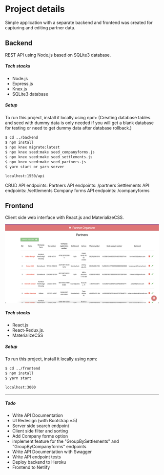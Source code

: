 # Project details

Simple application with a separate backend and frontend was created for capturing and editing partner data.

## Backend

REST API using Node.js based on SQLite3 database.

##### Tech stacks
- Node.js
- Express.js
- Knex.js
- SQLite3 database

##### Setup
To run this project, install it locally using npm:
(Creating database tables and seed with dummy data is only needed if you will get a blank database for testing or need to get dummy data after database rollback.)

```
$ cd ../backend
$ npm install
$ npx knex migrate:latest
$ npx knex seed:make seed_companyforms.js
$ npx knex seed:make seed_settlements.js
$ npx knex seed:make seed_partners.js
$ yarn start or yarn server
```


```sh
localhost:1550/api
```

CRUD API endpoints:
Partners API endpoints: /partners
Settlements API endpoints: /settlements
Company forms API endpoints: /companyforms

## Frontend

Client side web interface with React.js and MaterializeCSS.

![Screenshot](screenshot.png)

##### Tech stacks
- React.js
- React-Redux.js.
- MaterializeCSS

##### Setup
To run this project, install it locally using npm:

```
$ cd ../frontend
$ npm install
$ yarn start
```

```sh
localhost:3000
```

------------


##### Todo
- Write API Documentation
- UI Redesign (with Bootstrap v.5)
- Server side search endpoint
- Client side filter and sorting
- Add Company forms option
- implement feature for the "GroupBySettlements" and "GroupByCompanyforms" endpoints
- Write API Documentation with Swagger
- Write API endpoint tests
- Deploy backend to Heroku
- Frontend to Netlify